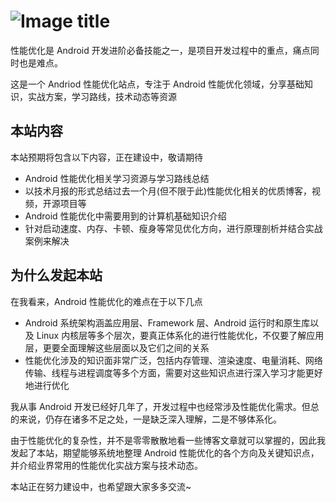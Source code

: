 # ![Image title](https://raw.gitmirror.com/RicardoJiang/resource/main/2023/june/title.jpg)
性能优化是 Android 开发进阶必备技能之一，是项目开发过程中的重点，痛点同时也是难点。

这是一个 Andriod 性能优化站点，专注于 Android 性能优化领域，分享基础知识，实战方案，学习路线，技术动态等资源

## 本站内容
本站预期将包含以下内容，正在建设中，敬请期待

- Android 性能优化相关学习资源与学习路线总结
- 以技术月报的形式总结过去一个月(但不限于此)性能优化相关的优质博客，视频，开源项目等
- Android 性能优化中需要用到的计算机基础知识介绍
- 针对启动速度、内存、卡顿、瘦身等常见优化方向，进行原理剖析并结合实战案例来解决

## 为什么发起本站
在我看来，Android 性能优化的难点在于以下几点

- Android 系统架构涵盖应用层、Framework 层、Android 运行时和原生库以及 Linux 内核层等多个层次，要真正体系化的进行性能优化，不仅要了解应用层，更要全面理解这些层面以及它们之间的关系
- 性能优化涉及的知识面非常广泛，包括内存管理、渲染速度、电量消耗、网络传输、线程与进程调度等多个方面，需要对这些知识点进行深入学习才能更好地进行优化

我从事 Android 开发已经好几年了，开发过程中也经常涉及性能优化需求。但总的来说，仍存在诸多不足之处，一是缺乏深入理解，二是不够体系化。

由于性能优化的复杂性，并不是零零散散地看一些博客文章就可以掌握的，因此我发起了本站，期望能够系统地整理 Android 性能优化的各个方向及关键知识点，并介绍业界常用的性能优化实战方案与技术动态。

本站正在努力建设中，也希望跟大家多多交流~